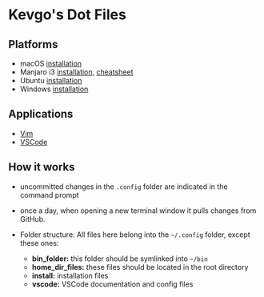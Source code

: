# Kevgo's Dot Files

## Platforms

- macOS [installation](install_macos.md)
- Manjaro i3 [installation](install_manjaro_i3.md), [cheatsheet](i3_cheatsheet.md)
- Ubuntu [installation](install_ubuntu.md)
- Windows [installation](install_windows.md)


## Applications

- [Vim](vim.md)
- [VSCode](vscode/README.md)


## How it works

- uncommitted changes in the `.config` folder are indicated in the command prompt
- once a day,
  when opening a new terminal window
  it pulls changes from GitHub.

- Folder structure:
  All files here belong into the `~/.config` folder, except these ones:
  - __bin_folder:__ this folder should be symlinked into `~/bin`
  - __home_dir_files:__ these files should be located in the root directory
  - __install:__ installation files
  - __vscode:__ VSCode documentation and config files


